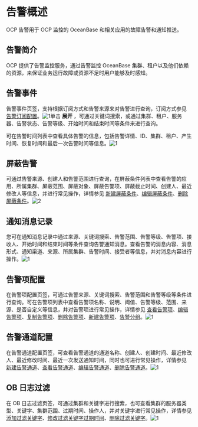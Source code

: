 # 告警概述

OCP 告警用于 OCP 监控的 OceanBase 和相关应用的故障告警和通知推送。

## 告警简介

OCP 提供了告警监控服务，通过告警监控 OceanBase 集群、租户以及他们依赖的资源，来保证业务运行故障或资源不足时用户能够及时感知。

## 告警事件

告警事件页签，支持根据订阅方式和告警来源来对告警进行查询，订阅方式参见 [告警订阅配置](../8.user-center/3.alert-subscription-configuration.md)。![1](https://help-static-aliyun-doc.aliyuncs.com/assets/img/zh-CN/4898060261/p266143.png)单击 **展开** ，可通过关键词搜索，或通过集群、租户、服务器、告警状态、告警等级、开始时间和结束时间等条件来进行查询。

可在告警时间列表中查看具体告警的信息，包括告警详情、ID、集群、租户、产生时间、恢复时间和最后一次告警时间等信息。![1](https://help-static-aliyun-doc.aliyuncs.com/assets/img/zh-CN/5898060261/p266142.png)

## 屏蔽告警

可通过告警来源、创建人和告警范围进行查询，在屏蔽条件列表中查看告警的应用、所属集群、屏蔽范围、屏蔽对象、屏蔽告警项、屏蔽截止时间、创建人、最近修改人等信息，并进行常见操作，详情参见 [新建屏蔽条件](../../9.use-alert-management/14.new-shielding-conditions.md)、[编辑屏蔽条件](../../9.use-alert-management/15.edit-masking-conditions.md)、[删除屏蔽条件](../../9.use-alert-management/16.delete-mask-condition.md)。![2](https://help-static-aliyun-doc.aliyuncs.com/assets/img/zh-CN/5898060261/p266162.png)

## 通知消息记录

您可在通知消息记录中通过来源、关键词搜索、告警范围、告警等级、告警项、接收人、开始时间和结束时间等条件查询告警通知消息。查看告警的消息内容、消息形式、通知渠道、来源、所属集群、告警时间、接受者等信息，并对消息内容进行操作。![1](https://help-static-aliyun-doc.aliyuncs.com/assets/img/zh-CN/5898060261/p266178.png)

## 告警项配置

在告警项配置页签，可通过告警来源、关键词搜索、告警范围和告警等级等条件进行查询。可在告警项列表中查看告警项名称、说明、阈值、告警等级、范围、来源、是否自定义等信息，并对告警项进行常见操作，详情参见 [查看告警项](../../9.use-alert-management/3.view-alerts.md)、[编辑告警项](../../9.use-alert-management/5.edit-an-alarm-item.md)、[复制告警项](../../9.use-alert-management/4.copy-alerts.md)、[删除告警项](../../9.use-alert-management/6.delete-an-alarm-item.md)、[新建告警项](../../9.use-alert-management/2.create-an-alarm-item.md)、[告警分组](../../9.use-alert-management/7.alarm-group.md)。![1](https://help-static-aliyun-doc.aliyuncs.com/assets/img/zh-CN/5898060261/p266187.png)

## 告警通道配置

在告警通道配置页签，可查看告警通道的通道名称、创建人、创建时间、最近修改人、最近修改时间、最近一次发送通知时间，同时也可进行常见操作，详情参见 [新建告警通道](../../9.use-alert-management/8.create-alarm-channel.md)、[查看告警通道](../../9.use-alert-management/9.view-alert-channels.md)、[编辑告警通道](../../9.use-alert-management/10.edit-an-alert-channel.md)、[删除告警通道](../../9.use-alert-management/11.delete-alarm-channel.md)。![1](https://help-static-aliyun-doc.aliyuncs.com/assets/img/zh-CN/5898060261/p266194.png)

## OB 日志过滤

在 OB 日志过滤页签，可通过集群和关键字进行搜索，也可查看集群的服务器类型、关键字、集群范围、过期时间、操作人，并对关键字进行常见操作，详情参见 [添加过滤关键字](../../9.use-alert-management/17.add-filter-keywords.md)、[修改过滤关键字过期时间](../../9.use-alert-management/18.modify-the-expiration-time-of-keywords.md)、[删除过滤关键字](../../9.use-alert-management/19.delete-keywords.md)。![1](https://help-static-aliyun-doc.aliyuncs.com/assets/img/zh-CN/5898060261/p266207.png)

